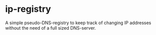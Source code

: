 ip-registry
===========

A simple pseudo-DNS-registry to keep track of changing IP addresses without the need of a full sized DNS-server.
